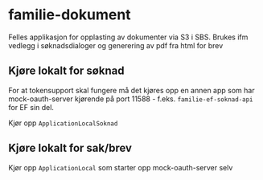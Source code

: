 # familie-dokument
Felles applikasjon for opplasting av dokumenter via S3 i SBS. 
Brukes ifm vedlegg i søknadsdialoger og generering av pdf fra html for brev 

## Kjøre lokalt for søknad
For at tokensupport skal fungere må det kjøres opp en annen app som har 
mock-oauth-server kjørende på port 11588 - f.eks. `familie-ef-soknad-api` for EF sin del.

Kjør opp `ApplicationLocalSoknad`

## Kjøre lokalt for sak/brev
Kjør opp `ApplicationLocal` som starter opp mock-oauth-server selv
